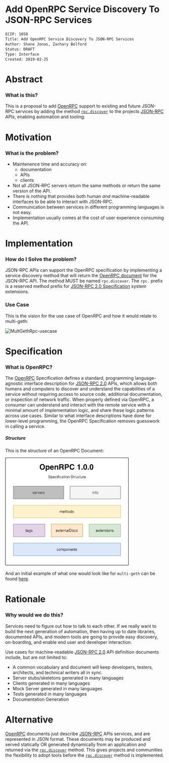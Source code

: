 # Add OpenRPC Service Discovery To JSON-RPC Services

    ECIP: 1050
    Title: Add OpenRPC Service Discovery To JSON-RPC Services
    Author: Shane Jonas, Zachary Belford
    Status: DRAFT
    Type: Interface
    Created: 2019-02-25

# Abstract
### What is this?

This is a proposal to add [OpenRPC](https://github.com/open-rpc/spec) support to existing and future JSON-RPC services by adding the method [`rpc.discover`](https://github.com/open-rpc/spec#service-discovery-method) to the projects [JSON-RPC](https://www.jsonrpc.org/specification) APIs, enabling automation and tooling.

# Motivation
### What is the problem?

- Maintenence time and accuracy on:
    - documentation
    - APIs
    - clients
- Not all JSON-RPC servers return the same methods or return the same version of the API.
- There is nothing that provides both human *and* machine-readable interfaces to be able to interact with JSON-RPC.
- Communication between services in different programming languages is not easy.
- Implementation usually comes at the cost of user experience consuming the API.

# Implementation
### How do I Solve the problem?
JSON-RPC APIs can support the OpenRPC specification by implementing a service discovery method that will return the [OpenRPC document](https://github.com/open-rpc/spec#openrpc-document) for the JSON-RPC API. The method MUST be named `rpc.discover`. The `rpc.` prefix is a reserved method prefix for [JSON-RPC 2.0 Specification](https://www.jsonrpc.org/specification) system extensions.

### Use Case
This is the vision for the use case of OpenRPC and how it would relate to multi-geth:

![MultGethRpc-usecase](https://user-images.githubusercontent.com/364566/54172981-4605f480-443d-11e9-9e29-80c580f9edae.png)

# Specification

### What is OpenRPC?
The [OpenRPC](https://github.com/open-rpc/spec) Specification defines a standard, programming language-agnostic interface description for [JSON-RPC 2.0](https://www.jsonrpc.org/specification) APIs, which allows both humans and computers to discover and understand the capabilities of a service without requiring access to source code, additional documentation, or inspection of network traffic. When properly defined via OpenRPC, a consumer can understand and interact with the remote service with a minimal amount of implementation logic, and share these logic patterns across use cases. Similar to what interface descriptions have done for lower-level programming, the OpenRPC Specification removes guesswork in calling a service.

##### Structure
This is the structure of an OpenRPC Document:

![openrpc-spec-structure](https://github.com/open-rpc/design/raw/master/diagrams/structure/OpenRPC_structure.png)

And an initial example of what one would look like for `multi-geth` can be found [here](https://github.com/etclabscore/multi-geth/blob/0718d25e92e568f486be17123e9384ce15d8b48c/openrpc.json).


# Rationale
### Why would we do this?
Services need to figure out how to talk to each other. If we really want to build the next generation of automation, then having up to date libraries, documented APIs, and modern tools are going to provide easy discovery, on-boarding, and enable end user and developer interaction.

Use cases for machine-readable [JSON-RPC 2.0](https://www.jsonrpc.org/specification) API definition documents include, but are not limited to:

- A common vocabulary and document will keep developers, testers, architects, and technical writers all in sync.
- Server stubs/skeletons generated in many languages
- Clients generated in many languages
- Mock Server generated in many languages
- Tests generated in many languages
- Documentation Generation


# Alternative
[OpenRPC](https://github.com/open-rpc/spec) documents just describe [JSON-RPC](https://www.jsonrpc.org/specification) APIs services, and are represented in JSON format. These documents may be produced and served statically OR generated dynamically from an application and returned via the [`rpc.discover`](https://github.com/open-rpc/spec#service-discovery-method) method. This gives projects and communities the flexibility to adopt tools before the [`rpc.discover`](https://github.com/open-rpc/spec#service-discovery-method) method is implemented.
